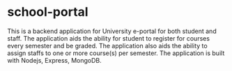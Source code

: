 # school-portal
This is a backend application for University  e-portal for both student and staff. The application aids the ability for student to register for courses every semester and be graded. The application also aids the ability to assign staffs to one or more course(s) per semester. The application is built with Nodejs, Express, MongoDB.    
